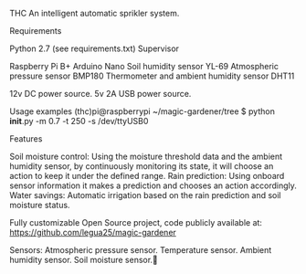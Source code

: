 THC
An intelligent automatic sprikler system.

Requirements

Python 2.7 (see requirements.txt)
Supervisor

Raspberry Pi B+
Arduino Nano
Soil humidity sensor YL-69
Atmospheric pressure sensor BMP180 
Thermometer and ambient humidity sensor DHT11

12v DC power source.
5v 2A USB power source.

Usage examples
(thc)pi@raspberrypi ~/magic-gardener/tree $ python __init__.py -m 0.7 -t 250 -s /dev/ttyUSB0

Features

Soil moisture control: 
Using the moisture threshold data and the ambient humidity sensor, by continuously monitoring its state, it will choose an action to keep it under the defined range.
Rain prediction: 
Using onboard sensor information it makes a prediction and chooses an action accordingly.
Water savings: 
Automatic irrigation based on the rain prediction and soil moisture status.

Fully customizable Open Source project, code publicly available at:
https://github.com/legua25/magic-gardener

Sensors:
Atmospheric pressure sensor.
Temperature sensor.
Ambient humidity sensor.
Soil moisture sensor.
